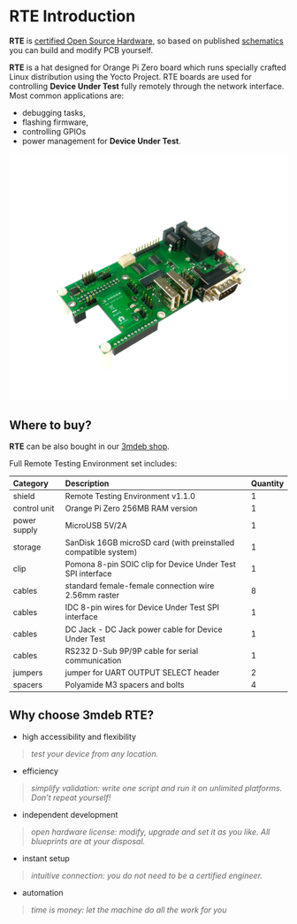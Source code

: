 # RTE Introduction

**RTE** is
[certified Open Source Hardware](https://certification.oshwa.org/pl000003.html),
so based on published
[schematics](https://github.com/3mdeb/rte-schematics)
you can build and modify PCB yourself.

**RTE** is a hat designed for Orange Pi Zero board which runs specially crafted
Linux distribution using the Yocto Project. RTE boards are used for controlling
**Device Under Test** fully remotely through the network interface. Most common
applications are:

* debugging tasks,
* flashing firmware,
* controlling GPIOs
* power management for **Device Under Test**.

![](../../images/rte-v1.1.0-trans.png)

## Where to buy?

**RTE** can be also bought in our [3mdeb shop](https://3mdeb.com/shop/open-source-hardware/open-source-hardware-3mdeb/rte/).

Full Remote Testing Environment set includes:

| Category     | Description                                                     | Quantity |
|:-------------|:----------------------------------------------------------------|:---------|
| shield       | Remote Testing Environment v1.1.0                               | 1        |
| control unit | Orange Pi Zero 256MB RAM version                                | 1        |
| power supply | MicroUSB 5V/2A                                                  | 1        |
| storage      | SanDisk 16GB microSD card (with preinstalled compatible system) | 1        |
| clip         | Pomona 8-pin SOIC clip for Device Under Test SPI interface      | 1        |
| cables       | standard female-female connection wire 2.56mm raster            | 8        |
| cables       | IDC 8-pin wires for Device Under Test SPI interface             | 1        |
| cables       | DC Jack - DC Jack power cable for Device Under Test             | 1        |
| cables       | RS232 D-Sub 9P/9P cable for serial communication                | 1        |
| jumpers      | jumper for UART OUTPUT SELECT header                            | 2        |
| spacers      | Polyamide M3 spacers and bolts                                  | 4        |

## Why choose 3mdeb RTE?

* high accessibility and flexibility
> _test your device from any location._

* efficiency
> *simplify validation: write one script and run it on unlimited platforms.
  Don’t repeat yourself!*

* independent development
> *open hardware license: modify, upgrade and set it as you like. All blueprints
  are at your disposal.*

* instant setup
> _intuitive connection: you do not need to be a certified engineer._

* automation
> _time is money: let the machine do all the work for you_

